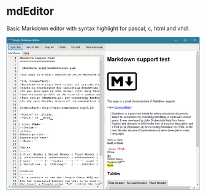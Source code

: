 mdEditor
========
Basic Markdown editor with syntax highlight for pascal, c, html and vhdl.
   
![Markdown Editor](image.png)

